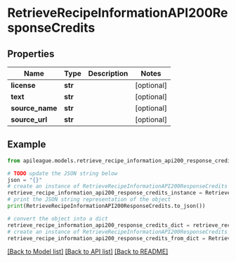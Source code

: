 # RetrieveRecipeInformationAPI200ResponseCredits


## Properties

Name | Type | Description | Notes
------------ | ------------- | ------------- | -------------
**license** | **str** |  | [optional] 
**text** | **str** |  | [optional] 
**source_name** | **str** |  | [optional] 
**source_url** | **str** |  | [optional] 

## Example

```python
from apileague.models.retrieve_recipe_information_api200_response_credits import RetrieveRecipeInformationAPI200ResponseCredits

# TODO update the JSON string below
json = "{}"
# create an instance of RetrieveRecipeInformationAPI200ResponseCredits from a JSON string
retrieve_recipe_information_api200_response_credits_instance = RetrieveRecipeInformationAPI200ResponseCredits.from_json(json)
# print the JSON string representation of the object
print(RetrieveRecipeInformationAPI200ResponseCredits.to_json())

# convert the object into a dict
retrieve_recipe_information_api200_response_credits_dict = retrieve_recipe_information_api200_response_credits_instance.to_dict()
# create an instance of RetrieveRecipeInformationAPI200ResponseCredits from a dict
retrieve_recipe_information_api200_response_credits_from_dict = RetrieveRecipeInformationAPI200ResponseCredits.from_dict(retrieve_recipe_information_api200_response_credits_dict)
```
[[Back to Model list]](../README.md#documentation-for-models) [[Back to API list]](../README.md#documentation-for-api-endpoints) [[Back to README]](../README.md)


